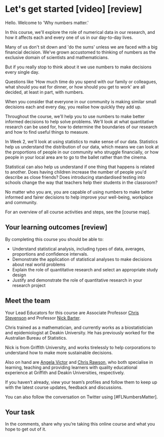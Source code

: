 # Let's get started [video] [review] 

Hello.  Welcome to 'Why numbers matter.'

In this course, we'll explore the role of numerical data in our research, and how it affects each and every one of us in our day-to-day lives.  

Many of us don't sit down and 'do the sums' unless we are faced with a big financial decision.  We've grown accustomed to thinking of numbers as the exclusive domain of scientists and mathematicians.

But if you really stop to think about it we use numbers to make decisions every single day.  

Questions like 'How much time do you spend with our family or colleagues, what should you eat for dinner, or how should you get to work' are all decided, at least in part, with numbers.

When you consider that everyone in our community is making similar small decisions each and every day, you realise how quickly they add up.

Throughout the course, we'll help you to use numbers to make better informed decisions to help solve problems.  We'll look at what quantitative research can be used for, how to determine the boundaries of our research and how to find useful things to measure. 

In Week 2, we'll look at using statistics to make sense of our data.  Statistics help us understand the distribution of our data, which means we can look at the proportions of people in our community who struggle financially, or how people in your local area are to go to the ballet rather than the cinema.  

Statistical can also help us understand if one thing that happens is related to another.  Does having children increase the number of people you'd describe as close friends?  Does introducing standardised testing into schools change the way that teachers help their students in the classroom?  

No matter who you are, you are capable of using numbers to make better informed and fairer decisions to help improve your well-being, workplace and community.

For an overview of all course activities and steps, see the [course map].

## Your learning outcomes [review]
By completing this course you should be able to:

* Understand statistical analysis, including types of data, averages, proportions and confidence intervals.
* Demonstrate the application of statistical analyses to make decisions about real world problems
* Explain the role of quantitative research and select an appropriate study design
* Justify and demonstrate the role of quantitative research in your research project

## Meet the team
Your Lead Educators for this course are Associate Professor [Chris Stevenson](https://www.futurelearn.com/profiles/6911268) and Professor [Nick Barter](https://www.futurelearn.com/profiles/4377691).

Chris trained as a mathematician, and currently works as a biostatistician and epidemiologist at Deakin University.  He has previously worked for the Australian Bureau of Statistics.

Nick is from Griffith University, and works tirelessly to help corporations to understand how to make more sustainable decisions.

Also on hand are [Angela Victor](https://www.futurelearn.com/profiles/6439552) and [Chris Rawson](https://www.futurelearn.com/profiles/6840817), who both specialise in learning, teaching and providing learners with quality educational experience at Griffith and Deakin Universities, respectively.

If you haven’t already, view your team’s profiles and follow them to keep up with the latest course updates, feedback and discussions.

You can also follow the conversation on Twitter using [#FLNumbersMatter].

## Your task

In the comments, share why you’re taking this online course and what you hope to get out of it.
